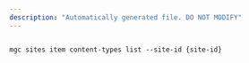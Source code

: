```yaml
---
description: "Automatically generated file. DO NOT MODIFY"
---
```


```cli

mgc sites item content-types list --site-id {site-id}

```